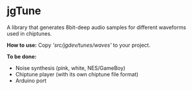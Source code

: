 jgTune
======

A library that generates 8bit-deep audio samples for different waveforms used in chiptunes.

**How to use:**
Copy _'src/jgdev/tunes/waves'_ to your project.

**To be done:**
- Noise synthesis (pink, white, NES/GameBoy)
- Chiptune player (with its own chiptune file format)
- Arduino port
